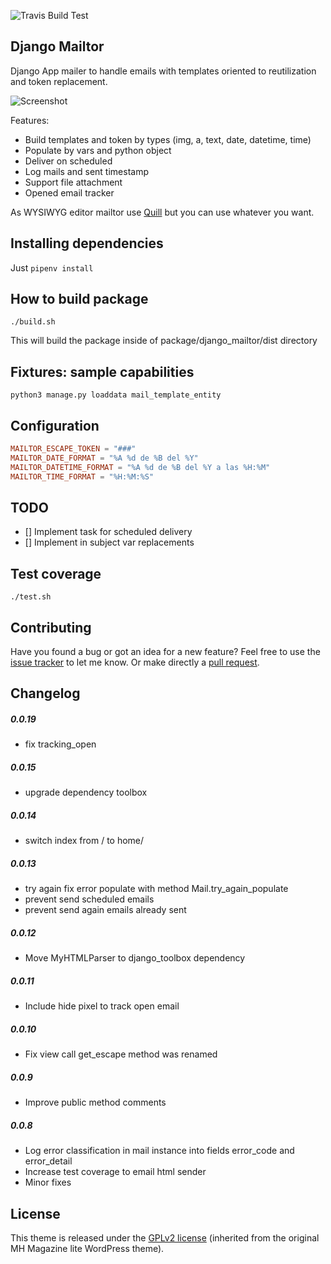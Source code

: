 ![Travis Build Test](https://travis-ci.org/cavg/django_mailtor.svg?branch=master)

Django Mailtor
-----

Django App mailer to handle emails with templates oriented to reutilization and token replacement.

![Screenshot](https://image.ibb.co/icaEum/Screen_Shot_2017_12_19_at_3_18_36_PM.png)

Features:
* Build templates and token by types (img, a, text, date, datetime, time)
* Populate by vars and python object
* Deliver on scheduled
* Log mails and sent timestamp
* Support file attachment
* Opened email tracker

As WYSIWYG editor mailtor use [Quill](https://quilljs.com/) but you can use whatever you want.

## Installing dependencies

Just `pipenv install`

## How to build package

`./build.sh`

This will build the package inside of package/django_mailtor/dist directory

## Fixtures: sample capabilities

`python3 manage.py loaddata mail_template_entity`


## Configuration
```toml
MAILTOR_ESCAPE_TOKEN = "###"
MAILTOR_DATE_FORMAT = "%A %d de %B del %Y"
MAILTOR_DATETIME_FORMAT = "%A %d de %B del %Y a las %H:%M"
MAILTOR_TIME_FORMAT = "%H:%M:%S"
```

## TODO
- [] Implement task for scheduled delivery
- [] Implement in subject var replacements


## Test coverage

`./test.sh`

## Contributing

Have you found a bug or got an idea for a new feature? Feel free to use the [issue tracker](https://github.com/cavg/django_mailtor/issues) to let me know. Or make directly a [pull request](https://github.com/cavg/django_mailtor/pulls).

## Changelog

##### 0.0.19
* fix tracking_open

##### 0.0.15
* upgrade dependency toolbox

##### 0.0.14
* switch index from / to home/

##### 0.0.13
* try again fix error populate with method Mail.try_again_populate
* prevent send scheduled emails
* prevent send again emails already sent

##### 0.0.12
* Move MyHTMLParser to django_toolbox dependency

##### 0.0.11
* Include hide pixel to track open email

##### 0.0.10
* Fix view call get_escape method was renamed

##### 0.0.9
* Improve public method comments

##### 0.0.8
* Log error classification in mail instance into fields error_code and error_detail
* Increase test coverage to email html sender
* Minor fixes


## License

This theme is released under the [GPLv2 license](https://github.com/cavg/django_mailtor/blob/master/LICENSE.md) (inherited from the original MH Magazine lite WordPress theme).